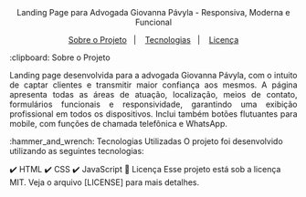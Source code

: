 <div align="center">
   Landing Page para Advogada Giovanna Pávyla - Responsiva, Moderna e Funcional
</div>
<p align="center">
  <a href="#clipboard-sobre-o-projeto">Sobre o Projeto</a>&nbsp;&nbsp;&nbsp;|&nbsp;&nbsp;&nbsp;
  <a href="#hammer_and_wrench-tecnologias-utilizadas">Tecnologias</a>&nbsp;&nbsp;&nbsp;|&nbsp;&nbsp;&nbsp;
  <a href="#closed_book-licenca">Licença</a>
</p>
:clipboard: Sobre o Projeto
<p align="justify">
Landing page desenvolvida para a advogada Giovanna Pávyla, com o intuito de
captar clientes e transmitir maior confiança aos mesmos. A página apresenta
todas as áreas de atuação, localização, meios de contato,
formulários funcionais e responsividade, garantindo uma exibição profissional
em todos os dispositivos. Inclui também botões flutuantes
para mobile, com funções de chamada telefônica e WhatsApp.
</p>
:hammer_and_wrench: Tecnologias Utilizadas
O projeto foi desenvolvido utilizando as seguintes tecnologias:

:heavy_check_mark: HTML
:heavy_check_mark: CSS
:heavy_check_mark: JavaScript
:closed_book: Licença
Esse projeto está sob a licença MIT. Veja o arquivo [LICENSE] para mais detalhes.
